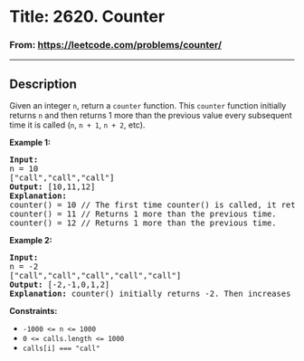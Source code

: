 # Title: 2620. Counter

### From: https://leetcode.com/problems/counter/

***

## Description

Given an integer `n`, return a `counter` function. This `counter` function initially returns `n` and then returns 1 more than the previous value every subsequent time it is called (`n`, `n + 1`, `n + 2`, etc). 
 
**Example 1:**

<pre>
<b>Input:</b>
n = 10 
["call","call","call"]
<b>Output:</b> [10,11,12]
<b>Explanation:</b>
counter() = 10 // The first time counter() is called, it returns n.
counter() = 11 // Returns 1 more than the previous time.
counter() = 12 // Returns 1 more than the previous time.
</pre>

**Example 2:**
<pre>
<b>Input:</b>
n = -2
["call","call","call","call","call"]
<b>Output:</b> [-2,-1,0,1,2]
<b>Explanation:</b> counter() initially returns -2. Then increases after each sebsequent call.
</pre>

**Constraints:**

- `-1000 <= n <= 1000`
- `0 <= calls.length <= 1000`
- `calls[i] === "call"`